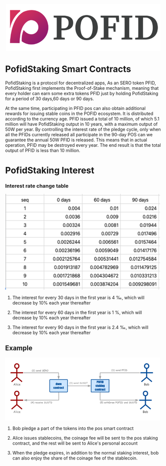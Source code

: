 <p align="center"><a href="#" target="_blank" rel="noopener noreferrer"><img width="500" src="../images/pofid-icon.png"></a></p>

# PofidStaking Smart Contracts

PofidStaking is a protocol for decentralized apps, As an SERO token PFID, PofidStaking first implements the Proof-of-Stake mechanism, meaning that every holder can earn some extra tokens PFID just by holding PofidStaking for a period of 30 days,60 days or 90 days.

At the same time, participating in PFID pos can also obtain additional rewards for issuing stable coins in the POFID ecosystem. It is distributed according to the currency age.
PFID issued a total of 10 million, of which 5.1 million will have PofidStaking output in 10 years, with a maximum output of 50W per year. By controlling the interest rate of the pledge cycle, only when all the PFIDs currently released all participate in the 90-day POS can we guarantee the annual 50W PFID is released. This means that in actual operation, PFID may be destroyed every year. The end result is that the total output of PFID is less than 10 million.

# PofidStaking Interest
### Interest rate change table
<img width="500" src="../images/staking-interest.png">

1) The interest for every 30 days in the first year is 4 ‰, which will decrease by 10% each year thereafter

2) The interest for every 60 days in the first year is 1 %, which will decrease by 10% each year thereafter

3) The interest for every 90 days in the first year is 2.4 ‰, which will decrease by 10% each year thereafter

## Example
<img width="500" src="../images/staking-1.png">

1) Bob pledge a part of the tokens into the pos smart contract

2) Alice issues stablecoins, the coinage fee will be sent to the pos staking contract, and the rest will be sent to Alice's personal account

3) When the pledge expires, in addition to the normal staking interest, bob can also enjoy the share of the coinage fee of the stablecoin.
